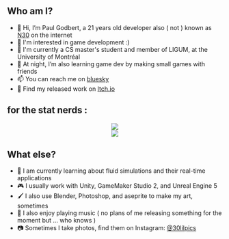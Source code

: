 ## Who am I?

- 👋 Hi, I’m Paul Godbert, a 21 years old developer also ( not ) known as [N30](https://neokoldstudio.github.io/) on the internet
- 👀 I'm interested in game development :)
- 📖 I'm currently a CS master's student and member of LIGUM, at the University of Montréal
- 🌱 At night, I’m also learning game dev by making small games with friends
- 📫 You can reach me on [bluesky](https://bsky.app/profile/vp-n30.bsky.social)
- 🚩 Find my released work on [Itch.io](https://neo-o.itch.io/)

## for the stat nerds :

<p align="center">
<img src="https://github-readme-stats.vercel.app/api?username=Neokoldstudio&show_icons=true&theme=github_dark"> <br>
<img src="https://github-readme-stats.vercel.app/api/top-langs/?username=Neokoldstudio&theme=github_dark&layout=compact"> <br>
</p>

## What else?


- 🌊 I am currently learning about fluid simulations and their real-time applications
- 🎮 I usually work with Unity, GameMaker Studio 2, and Unreal Engine 5
- 🖌️ I also use Blender, Photoshop, and aseprite to make my art, sometimes
- 🎸 I also enjoy playing music ( no plans of me releasing something for the moment but ... who knows )
- 📷 Sometimes I take photos, find them on Instagram: [@30lilpics](https://www.instagram.com/30lilpics/)
<!---
Neokoldstudio/Neokoldstudio is a ✨ special ✨ repository because its `README.md` (this file) appears on your GitHub profile.
You can click the Preview link to take a look at your changes.
--->

